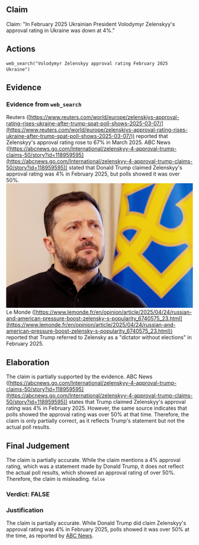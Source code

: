 ## Claim
Claim: "In February 2025 Ukrainian President Volodymyr Zelenskyy's approval rating in Ukraine was down at 4%."

## Actions
```
web_search("Volodymyr Zelenskyy approval rating February 2025 Ukraine")
```

## Evidence
### Evidence from `web_search`
Reuters ([https://www.reuters.com/world/europe/zelenskiys-approval-rating-rises-ukraine-after-trump-spat-poll-shows-2025-03-07/](https://www.reuters.com/world/europe/zelenskiys-approval-rating-rises-ukraine-after-trump-spat-poll-shows-2025-03-07/)) reported that Zelenskyy's approval rating rose to 67% in March 2025. ABC News ([https://abcnews.go.com/International/zelenskyy-4-approval-trump-claims-50/story?id=118959595](https://abcnews.go.com/International/zelenskyy-4-approval-trump-claims-50/story?id=118959595)) stated that Donald Trump claimed Zelenskyy's approval rating was 4% in February 2025, but polls showed it was over 50%. ![image 360](media/2025-08-06_17-37-1754501827-201285.jpg) Le Monde ([https://www.lemonde.fr/en/opinion/article/2025/04/24/russian-and-american-pressure-boost-zelensky-s-popularity_6740575_23.html](https://www.lemonde.fr/en/opinion/article/2025/04/24/russian-and-american-pressure-boost-zelensky-s-popularity_6740575_23.html)) reported that Trump referred to Zelensky as a "dictator without elections" in February 2025.


## Elaboration
The claim is partially supported by the evidence. ABC News ([https://abcnews.go.com/International/zelenskyy-4-approval-trump-claims-50/story?id=118959595](https://abcnews.go.com/International/zelenskyy-4-approval-trump-claims-50/story?id=118959595)) states that Trump claimed Zelenskyy's approval rating was 4% in February 2025. However, the same source indicates that polls showed the approval rating was over 50% at that time. Therefore, the claim is only partially correct, as it reflects Trump's statement but not the actual poll results.


## Final Judgement
The claim is partially accurate. While the claim mentions a 4% approval rating, which was a statement made by Donald Trump, it does not reflect the actual poll results, which showed an approval rating of over 50%. Therefore, the claim is misleading. `false`

### Verdict: FALSE

### Justification
The claim is partially accurate. While Donald Trump did claim Zelenskyy's approval rating was 4% in February 2025, polls showed it was over 50% at the time, as reported by [ABC News](https://abcnews.go.com/International/zelenskyy-4-approval-trump-claims-50/story?id=118959595).
